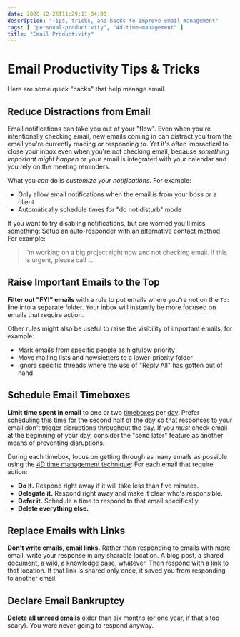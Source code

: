 ```yaml
---
date: 2020-12-26T11:29:11-04:00
description: "Tips, tricks, and hacks to improve email management"
tags: [ "personal-productivity", "4d-time-management" ]
title: "Email Productivity"
---
```


# Email Productivity Tips & Tricks

Here are some quick "hacks" that help manage email.

## Reduce Distractions from Email

Email notifications can take you out of your "flow". Even when you're intentionally checking email, new emails coming in can distract you from the email you're currently reading or responding to. Yet it's often impractical to close your inbox even when you're not checking email, because _something important might happen_ or your email is integrated with your calendar and you rely on the meeting reminders.

What you _can_ do is _customize your notifications_. For example:

* Only allow email notifications when the email is from your boss or a client
* Automatically schedule times for "do not disturb" mode

If you want to try disabling notifications, but are worried you'll miss something: Setup an auto-responder with an alternative contact method. For example:

> I'm working on a big project right now and not checking email. If this is urgent, please call ...

## Raise Important Emails to the Top

**Filter out "FYI" emails** with a rule to put emails where you're not on the `To:` line into a separate folder. Your inbox will instantly be more focused on emails that require action.

Other rules might also be useful to raise the visibility of important emails, for example:

* Mark emails from specific people as high/low priority
* Move mailing lists and newsletters to a lower-priority folder
* Ignore specific threads where the use of "Reply All" has gotten out of hand

## Schedule Email Timeboxes

**Limit time spent in email** to one or two [timeboxes](timeboxing.md) per [day](daily-routine.md). Prefer scheduling this time for the second half of the day so that responses to your email don't trigger disruptions throughout the day. If you _must_ check email at the beginning of your day, consider the "send later" feature as another means of preventing disruptions.

During each timebox, focus on getting through as many emails as possible using the [4D time management technique](4d-time-management.md): For each email that require action:

* **Do it.** Respond right away if it will take less than five minutes.
* **Delegate it.** Respond right away and make it clear who's responsible.
* **Defer it.** Schedule a time to respond to that email specifically.
* **Delete everything else.**

## Replace Emails with Links

**Don't write emails, email links.** Rather than responding to emails with more email, write your response in any sharable location. A blog post, a shared document, a wiki, a knowledge base, whatever. Then respond with a link to that location. If that link is shared only once, it saved you from responding to another email.

## Declare Email Bankruptcy

**Delete all unread emails** older than six months (or one year, if that's too scary). You were never going to respond anyway.
